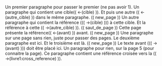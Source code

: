 Un premier paragraphe pour passer le premier (ne pas avoir 1).
Un paragraphe qui contient une cible(( <-(cible) )). Et puis une autre (( <-(autre_cible) )) dans le même paragraphe.
(( new_page ))
Un autre paragraphe qui contient la référence ((( ->(cible) ))) à cette cible. Et la référence à cette (( ->(autre_cible) )).
(( saut_de_page ))
Cette page présente la référence(( <-(avant) )) avant.
(( new_page ))
Une paragraphe sur une page sans rien, juste pour passer des pages.
Le deuxième paragraphe est ici.
Et le troisième est là.
(( new_page ))
Le texte avant ((( ->(avant) ))) doit être placé ici.
Un paragraphe pour rien, sur la page 5 (pour connaitre la page).
Ce paragraphe contient une référence croisée vers la (( ->(livre1:cross_reference) )).
